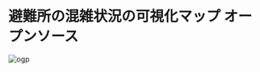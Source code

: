 # 避難所の混雑状況の可視化マップ オープンソース

![ogp](https://github.com/linkevery2s/refuge_crouding_rate_map/assets/23306970/1e412dfa-1210-4b00-8aa5-01349ac6bb4b)
